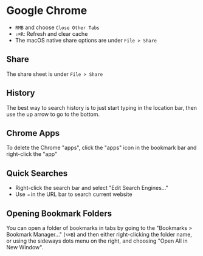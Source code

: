 # Google Chrome

- `RMB` and choose `Close Other Tabs`
- `⇧⌘R`: Refresh and clear cache
- The macOS native share options are under `File > Share`

## Share

The share sheet is under `File > Share`

## History

The best way to search history is to just start typing in the location bar, then use the up arrow to go to the bottom.

## Chrome Apps

To delete the Chrome "apps", click the "apps" icon in the bookmark bar and right-click the "app"

## Quick Searches

- Right-click the search bar and select "Edit Search Engines..."
- Use `⇥` in the URL bar to search current website

## Opening Bookmark Folders

You can open a folder of bookmarks in tabs by going to the "Bookmarks > Bookmark Manager…" (`⌥⌘B`) and then either right-clicking the folder name, or using the sideways dots menu on the right, and choosing "Open All in New Window".
